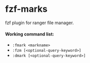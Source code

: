 fzf-marks
=========
fzf plugin for ranger file manager.




#### Working command list:
* ```:fmark <markname>```
* ```:fzm [<optional-query-keyword>]```
* ```:dmark [<optional-query-keyword>]```
